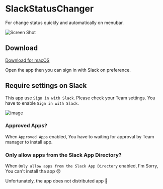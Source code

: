 # SlackStatusChanger

For change status quickly and automatically on menubar.

![Screen Shot](https://github.com/nakajmg/SlackStatusChanger/raw/gh-pages/ss/app.png)

## Download

[Download for macOS](https://github.com/nakajmg/SlackStatusChanger/releases)

Open the app then you can sign in with Slack on preference.

## Require settings on Slack

This app use `Sign in with Slack`. Please check your Team settings. You have to enable `Sign in with Slack`.

![image](https://user-images.githubusercontent.com/1995370/33206068-71b2e36e-d14c-11e7-8ab2-72e7562cd46a.png)

### Approved Apps?
When `Approved Apps` enabled, You have to waiting for approval by Team manager to install app.

### Only allow apps from the Slack App Directory?
When `Only allow apps from the Slack App Directory` enabled, I'm Sorry, You can't install tha app 😢

Unfortunately, the app does not distributed app 🙇 

